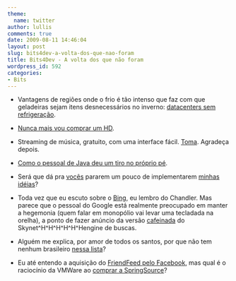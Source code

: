 ```yaml
---
theme:
  name: twitter
author: lullis
comments: true
date: 2009-08-11 14:46:04
layout: post
slug: bits4dev-a-volta-dos-que-nao-foram
title: Bits4Dev - A volta dos que não foram
wordpress_id: 592
categories:
- Bits
---
```



	
  * Vantagens de regiões onde o frio é tão intenso que faz com que geladeiras sejam itens desnecessários no inverno: [datacenters sem refrigeração](http://www.datacenterknowledge.com/archives/2009/07/15/googles-chiller-less-data-center/).

	
  * [Nunca mais vou comprar um HD](http://www.anandtech.com/cpuchipsets/showdoc.aspx?i=3605).

	
  * Streaming de música, gratuito, com uma interface fácil. [Toma](http://listen.grooveshark.com/). Agradeça depois.

	
  * [Como o pessoal de Java deu um tiro no próprio pé](http://java.sun.com/docs/white/delegates.html).

	
  * Será que dá pra [vocês](http://jobspice.com) pararem um pouco de implementarem [minhas idéias](http://job4dev.com)?

	
  * Toda vez que eu escuto sobre o [Bing](http://www.bing.com), eu lembro do Chandler. Mas parece que o pessoal do Google está realmente preocupado em manter a hegemonia (quem falar em monopólio vai levar uma tecladada na orelha), a ponto de fazer anúncio da versão [cafeinada](http://www2.sandbox.google.com/) do Skynet^H^H^H^H^H^Hengine de buscas.

	
  * Alguém me explica, por amor de todos os santos, por que não tem nenhum brasileiro [nessa lista](http://www.readwriteweb.com/archives/guide_to_seed_fund_incubators.php)?

	
  * Eu até entendo a aquisição do [FriendFeed pelo Facebook](http://blog.friendfeed.com/2009/08/friendfeed-accepts-facebook-friend.html), mas qual é o raciocínio da VMWare ao [comprar a SpringSource](http://www.theserverside.com/news/thread.tss?thread_id=55430)?


